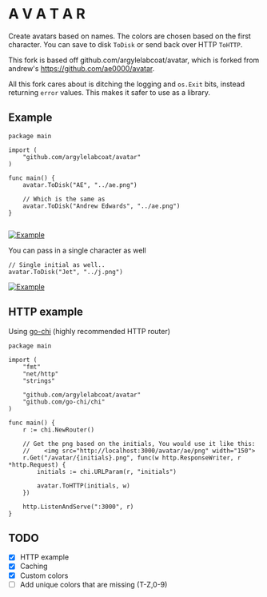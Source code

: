 A V A T A R
===========

Create avatars based on names. The colors are chosen based on the first
character. You can save to disk ```ToDisk``` or send back over HTTP 
```ToHTTP```.

This fork is based off github.com/argylelabcoat/avatar, which is forked from andrew's https://github.com/ae0000/avatar. 

All this fork cares about is ditching the logging and `os.Exit` bits, instead returning `error` values. This makes it safer to use as a library.

Example
-------

```
package main

import (
	"github.com/argylelabcoat/avatar"
)

func main() {
	avatar.ToDisk("AE", "../ae.png")

    // Which is the same as
    avatar.ToDisk("Andrew Edwards", "../ae.png")
}


```
[![Example](https://raw.githubusercontent.com/argylelabcoat/avatar/master/ae.png)](https://raw.githubusercontent.com/argylelabcoat/avatar/master/ae.png)

You can pass in a single character as well

```
// Single initial as well..
avatar.ToDisk("Jet", "../j.png")
```
[![Example](https://raw.githubusercontent.com/argylelabcoat/avatar/master/j.png)](https://raw.githubusercontent.com/argylelabcoat/avatar/master/j.png)


HTTP example
------------

Using [go-chi](https://github.com/go-chi/chi) (highly recommended HTTP router)

```
package main

import (
	"fmt"
	"net/http"
	"strings"

	"github.com/argylelabcoat/avatar"
	"github.com/go-chi/chi"
)

func main() {
	r := chi.NewRouter()

	// Get the png based on the initials, You would use it like this:
	//    <img src="http://localhost:3000/avatar/ae/png" width="150">
	r.Get("/avatar/{initials}.png", func(w http.ResponseWriter, r *http.Request) {
		initials := chi.URLParam(r, "initials")

		avatar.ToHTTP(initials, w)
	})

	http.ListenAndServe(":3000", r)
}

```
TODO
----

- [x] HTTP example
- [x] Caching
- [x] Custom colors
- [ ] Add unique colors that are missing (T-Z,0-9)